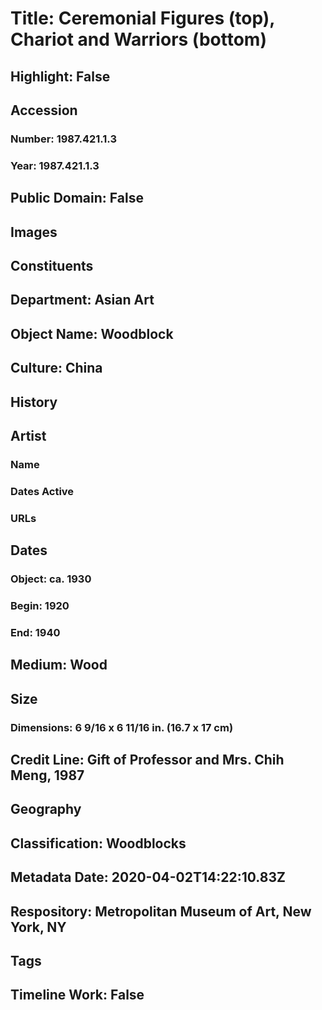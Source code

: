 # Title: Ceremonial Figures (top), Chariot and Warriors (bottom)
## Highlight: False
## Accession
### Number: 1987.421.1.3
### Year: 1987.421.1.3
## Public Domain: False
## Images
## Constituents
## Department: Asian Art
## Object Name: Woodblock
## Culture: China
## History
## Artist
### Name
### Dates Active
### URLs
## Dates
### Object: ca. 1930
### Begin: 1920
### End: 1940
## Medium: Wood
## Size
### Dimensions: 6 9/16 x 6 11/16 in. (16.7 x 17 cm)
## Credit Line: Gift of Professor and Mrs. Chih Meng, 1987
## Geography
## Classification: Woodblocks
## Metadata Date: 2020-04-02T14:22:10.83Z
## Respository: Metropolitan Museum of Art, New York, NY
## Tags
## Timeline Work: False
